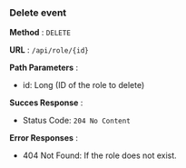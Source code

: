 ### Delete event

**Method** : `DELETE`

**URL** : `/api/role/{id}`

**Path Parameters** : 

- id: Long (ID of the role to delete)

**Succes Response** :

- Status Code: `204 No Content`

**Error Responses** :

- 404 Not Found: If the role does not exist.